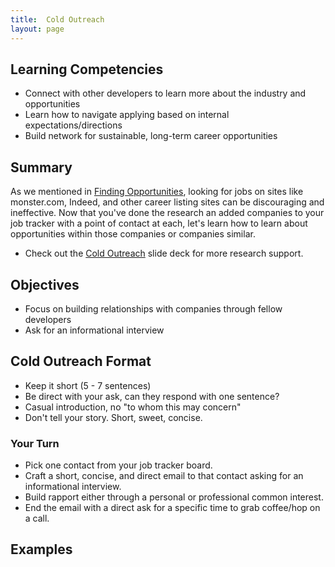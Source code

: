 ```yaml
---
title:  Cold Outreach
layout: page
---
```



## Learning Competencies

- Connect with other developers to learn more about the industry and opportunities
- Learn how to navigate applying based on internal expectations/directions
- Build network for sustainable, long-term career opportunities

## Summary

As we mentioned in [Finding Opportunities](finding_opportunities.md), looking for jobs on sites like monster.com, Indeed, and other career listing sites can be discouraging and ineffective. Now that you've done the research an added companies to your job tracker with a point of contact at each, let's learn how to learn about opportunities within those companies or companies similar.

- Check out the [Cold Outreach](../files/Cold%20Outreach.pdf) slide deck for more research support.

## Objectives

- Focus on building relationships with companies through fellow developers
- Ask for an informational interview

## Cold Outreach Format

- Keep it short (5 - 7 sentences)
- Be direct with your ask, can they respond with one sentence?
- Casual introduction, no "to whom this may concern"
- Don't tell your story. Short, sweet, concise.

### Your Turn

- Pick one contact from your job tracker board.
- Craft a short, concise, and direct email to that contact asking for an informational interview.
- Build rapport either through a personal or professional common interest.
- End the email with a direct ask for a specific time to grab coffee/hop on a call.

## Examples



